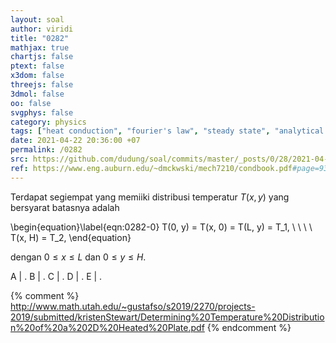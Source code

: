 ```yaml
---
layout: soal
author: viridi
title: "0282"
mathjax: true
chartjs: false
ptext: false
x3dom: false
threejs: false
3dmol: false
oo: false
svgphys: false
category: physics
tags: ["heat conduction", "fourier's law", "steady state", "analytical solution", "2-d", "fi3201", "2020-2"]
date: 2021-04-22 20:36:00 +07
permalink: /0282
src: https://github.com/dudung/soal/commits/master/_posts/0/28/2021-04-22-fourier-law-hc-fd-2d-2.md
ref: https://www.eng.auburn.edu/~dmckwski/mech7210/condbook.pdf#page=93
---
```

Terdapat segiempat yang memiiki distribusi temperatur $T(x, y)$ yang bersyarat batasnya adalah

\begin{equation}\label{eqn:0282-0}
T(0, y) = T(x, 0) = T(L, y) = T_1, \ \ \ \ T(x, H) = T_2,
\end{equation}

dengan $0 \le x \le L$ dan $0 \le y \le H$.

A | .
B | .
C | .
D | .
E | .

{% comment %}
http://www.math.utah.edu/~gustafso/s2019/2270/projects-2019/submitted/kristenStewart/Determining%20Temperature%20Distribution%20of%20a%202D%20Heated%20Plate.pdf
{% endcomment %}
